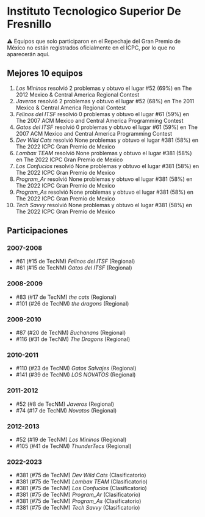 # Instituto Tecnologico Superior De Fresnillo

:warning: Equipos que solo participaron en el Repechaje del Gran Premio de México no están registrados oficialmente en el ICPC, por lo que no aparecerán aquí.

## Mejores 10 equipos

1. _Los Mininos_ resolvió 2 problemas y obtuvo el lugar #52 (69%) en The 2012 Mexico & Central America Regional Contest
1. _Javeros_ resolvió 2 problemas y obtuvo el lugar #52 (68%) en The 2011 Mexico & Central America Regional Contest
1. _Felinos del ITSF_ resolvió 0 problemas y obtuvo el lugar #61 (59%) en The 2007 ACM Mexico and Central America Programming Contest
1. _Gatos del ITSF_ resolvió 0 problemas y obtuvo el lugar #61 (59%) en The 2007 ACM Mexico and Central America Programming Contest
1. _Dev Wild Cats_ resolvió None problemas y obtuvo el lugar #381 (58%) en The 2022 ICPC Gran Premio de Mexico
1. _Lombax TEAM_ resolvió None problemas y obtuvo el lugar #381 (58%) en The 2022 ICPC Gran Premio de Mexico
1. _Los Confucios_ resolvió None problemas y obtuvo el lugar #381 (58%) en The 2022 ICPC Gran Premio de Mexico
1. _Program_Ar_ resolvió None problemas y obtuvo el lugar #381 (58%) en The 2022 ICPC Gran Premio de Mexico
1. _Program_As_ resolvió None problemas y obtuvo el lugar #381 (58%) en The 2022 ICPC Gran Premio de Mexico
1. _Tech Savvy_ resolvió None problemas y obtuvo el lugar #381 (58%) en The 2022 ICPC Gran Premio de Mexico

## Participaciones

### 2007-2008

- #61 (#15 de TecNM) _Felinos del ITSF_ (Regional)
- #61 (#15 de TecNM) _Gatos del ITSF_ (Regional)

### 2008-2009

- #83 (#17 de TecNM) _the cats_ (Regional)
- #101 (#26 de TecNM) _the dragons_ (Regional)

### 2009-2010

- #87 (#20 de TecNM) _Buchanans_ (Regional)
- #116 (#31 de TecNM) _The Dragons_ (Regional)

### 2010-2011

- #110 (#23 de TecNM) _Gatos Salvajes_ (Regional)
- #141 (#39 de TecNM) _LOS NOVATOS_ (Regional)

### 2011-2012

- #52 (#8 de TecNM) _Javeros_ (Regional)
- #74 (#17 de TecNM) _Novatos_ (Regional)

### 2012-2013

- #52 (#19 de TecNM) _Los Mininos_ (Regional)
- #105 (#41 de TecNM) _ThunderTecs_ (Regional)

### 2022-2023

- #381 (#75 de TecNM) _Dev Wild Cats_ (Clasificatorio)
- #381 (#75 de TecNM) _Lombax TEAM_ (Clasificatorio)
- #381 (#75 de TecNM) _Los Confucios_ (Clasificatorio)
- #381 (#75 de TecNM) _Program_Ar_ (Clasificatorio)
- #381 (#75 de TecNM) _Program_As_ (Clasificatorio)
- #381 (#75 de TecNM) _Tech Savvy_ (Clasificatorio)



